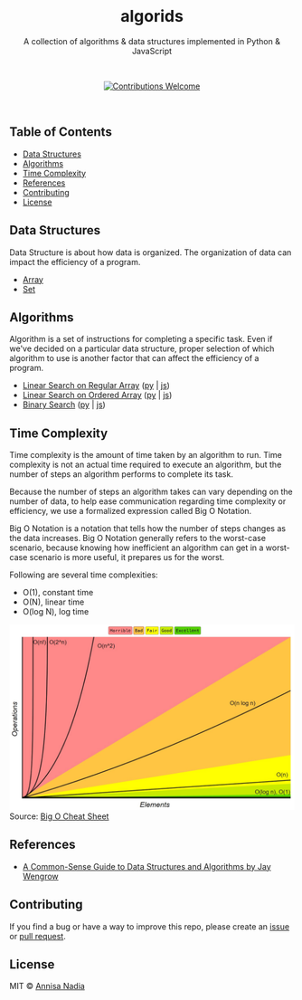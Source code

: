 <div align="center">
  <br>
  <h1>algorids</h1>
  <p>A collection of algorithms & data structures implemented in Python & JavaScript</p>
  <br>
  <p align="center">
    <a href="https://github.com/nadiannis/algorids/issues"><img alt="Contributions Welcome" src="https://img.shields.io/badge/contributions-welcome-blue.svg?style=flat"></a>
  </p>
  <br>
</div>

## Table of Contents

- [Data Structures](#data-structures)
- [Algorithms](#algorithms)
- [Time Complexity](#time-complexity)
- [References](#references)
- [Contributing](#contributing)
- [License](#license)

## Data Structures

Data Structure is about how data is organized. The organization of data can impact the efficiency of a program.

- [Array](https://github.com/nadiannis/algorids/tree/main/data-structures/array)
- [Set](https://github.com/nadiannis/algorids/tree/main/data-structures/set)

## Algorithms

Algorithm is a set of instructions for completing a specific task. Even if we've decided on a particular data structure, proper selection of which algorithm to use is another factor that can affect the efficiency of a program.

- [Linear Search on Regular Array](https://github.com/nadiannis/algorids/tree/main/algorithms/linear-search) ([py](https://github.com/nadiannis/algorids/blob/main/algorithms/linear-search/linear_search.py) | [js](https://github.com/nadiannis/algorids/blob/main/algorithms/linear-search/linear_search.js))
- [Linear Search on Ordered Array](https://github.com/nadiannis/algorids/tree/main/algorithms/linear-search) ([py](https://github.com/nadiannis/algorids/blob/main/algorithms/linear-search/linear_search_ordered.py) | [js](https://github.com/nadiannis/algorids/blob/main/algorithms/linear-search/linear_search_ordered.js))
- [Binary Search](https://github.com/nadiannis/algorids/tree/main/algorithms/binary-search) ([py](https://github.com/nadiannis/algorids/blob/main/algorithms/binary-search/binary_search.py) | [js](https://github.com/nadiannis/algorids/blob/main/algorithms/binary-search/binary_search.js))

## Time Complexity

Time complexity is the amount of time taken by an algorithm to run. Time complexity is not an actual time required to execute an algorithm, but the number of steps an algorithm performs to complete its task.

Because the number of steps an algorithm takes can vary depending on the number of data, to help ease communication regarding time complexity or efficiency, we use a formalized expression called Big O Notation.

Big O Notation is a notation that tells how the number of steps changes as the data increases. Big O Notation generally refers to the worst-case scenario, because knowing how inefficient an algorithm can get in a worst-case scenario is more useful, it prepares us for the worst.

Following are several time complexities:

- O(1), constant time
- O(N), linear time
- O(log N), log time

![Big O Graphs](./img/big-o-graph.jpg)
Source: [Big O Cheat Sheet](https://www.bigocheatsheet.com)

## References

- [A Common-Sense Guide to Data Structures and Algorithms by Jay Wengrow](https://www.amazon.com/Common-Sense-Guide-Structures-Algorithms-Second/dp/1680507222)

## Contributing

If you find a bug or have a way to improve this repo, please create an [issue](https://github.com/nadiannis/algorids/issues) or [pull request](https://github.com/nadiannis/algorids/pulls).

## License

MIT © [Annisa Nadia](https://github.com/nadiannis)
